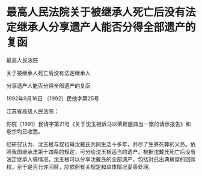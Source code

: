 # 最高人民法院关于被继承人死亡后没有法定继承人分享遗产人能否分得全部遗产的复函

<!-- INFO END -->

最高人民法院

关于被继承人死亡后没有法定继承人

分享遗产人能否分得全部遗产的复函

1992年9月16日 〔1992〕民他字第25号

江苏省高级人民法院：

你院〔1991〕民请字第21号《关于沈玉根诉马以荣房屋典当一案的请示报告》和卷宗均已收悉。

经研究认为，沈玉根与叔祖母沈戴氏共同生活十多年，并尽了生养死葬的义务。依照我国继承法第十四条的规定，可分给沈玉根适当的遗产。根据沈戴氏死亡后没有法定继承人等情况，沈玉根可以分享沈戴氏的全部遗产，包括对已出典房屋的回赎权。至于是否允许回赎，应依照有关规定和具体情况妥善处理。
